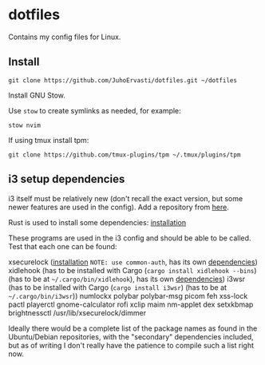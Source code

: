 # dotfiles

Contains my config files for Linux.

## Install

```shell
git clone https://github.com/JuhoErvasti/dotfiles.git ~/dotfiles
```

Install GNU Stow.

Use `stow` to create symlinks as needed, for example:

```shell
stow nvim
```

If using tmux install tpm:

```shell
git clone https://github.com/tmux-plugins/tpm ~/.tmux/plugins/tpm
```

## i3 setup dependencies

i3 itself must be relatively new (don't recall the exact version, but some
newer features are used in the config). Add a repository from
[here](https://i3wm.org/docs/repositories.html).

Rust is used to install some dependencies: [installation](https://www.rust-lang.org/tools/install)

These programs are used in the i3 config and should be able to be called. Test
that each one can be found:

xsecurelock ([installation](https://github.com/google/xsecurelock?tab=readme-ov-file#installation) `NOTE: use common-auth`, has its own [dependencies](https://github.com/google/xsecurelock?tab=readme-ov-file#requirements))
xidlehook (has to be installed with Cargo (`cargo install xidlehook --bins`) (has to be at `~/.cargo/bin/xidlehook`), has its own [dependencies](https://github.com/jD91mZM2/xidlehook))
i3wsr (has to be installed with Cargo (`cargo install i3wsr`) (has to be at `~/.cargo/bin/i3wsr`))
numlockx
polybar
polybar-msg
picom
feh
xss-lock
pactl
playerctl
gnome-calculator
rofi
xclip
maim
nm-applet
dex
setxkbmap
brightnessctl
/usr/lib/xsecurelock/dimmer

Ideally there would be a complete list of the package names as found in the
Ubuntu/Debian repositories, with the "secondary" dependencies included, but as
of writing I don't really have the patience to compile such a list right now.
